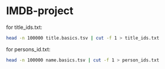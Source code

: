 # IMDB-project

for title_ids.txt:
```bash
head -n 100000 title.basics.tsv | cut -f 1 > title_ids.txt
```

for persons_id.txt:
```bash
head -n 100000 name.basics.tsv | cut -f 1 > person_ids.txt
```